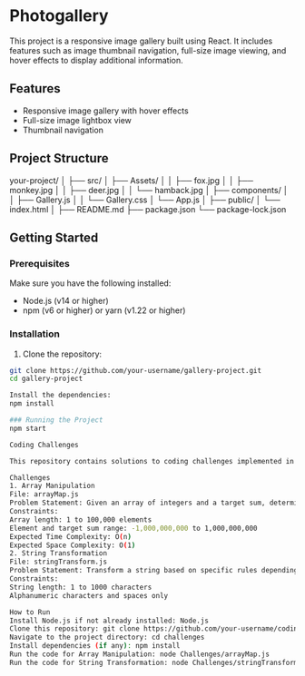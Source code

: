# Photogallery

This project is a responsive image gallery built using React. It includes features such as image thumbnail navigation, full-size image viewing, and hover effects to display additional information.

## Features

- Responsive image gallery with hover effects
- Full-size image lightbox view
- Thumbnail navigation

## Project Structure
your-project/
│
├── src/
│ ├── Assets/
│ │ ├── fox.jpg
│ │ ├── monkey.jpg
│ │ ├── deer.jpg
│ │ └── hamback.jpg
│ ├── components/
│ │ ├── Gallery.js
│ │ └── Gallery.css
│ └── App.js
│
├── public/
│ └── index.html
│
├── README.md
├── package.json
└── package-lock.json

## Getting Started

### Prerequisites

Make sure you have the following installed:

- Node.js (v14 or higher)
- npm (v6 or higher) or yarn (v1.22 or higher)

### Installation

1. Clone the repository:

```sh
git clone https://github.com/your-username/gallery-project.git
cd gallery-project

Install the dependencies:
npm install

### Running the Project
npm start

Coding Challenges

This repository contains solutions to coding challenges implemented in JavaScript.

Challenges
1. Array Manipulation
File: arrayMap.js
Problem Statement: Given an array of integers and a target sum, determine if there exists a contiguous subarray within the array that sums up to the target.
Constraints:
Array length: 1 to 100,000 elements
Element and target sum range: -1,000,000,000 to 1,000,000,000
Expected Time Complexity: O(n)
Expected Space Complexity: O(1)
2. String Transformation
File: stringTransform.js
Problem Statement: Transform a string based on specific rules depending on its length being divisible by 3, 5, or both.
Constraints:
String length: 1 to 1000 characters
Alphanumeric characters and spaces only

How to Run
Install Node.js if not already installed: Node.js
Clone this repository: git clone https://github.com/your-username/coding-challenges.git
Navigate to the project directory: cd challenges
Install dependencies (if any): npm install
Run the code for Array Manipulation: node Challenges/arrayMap.js
Run the code for String Transformation: node Challenges/stringTransform.js
